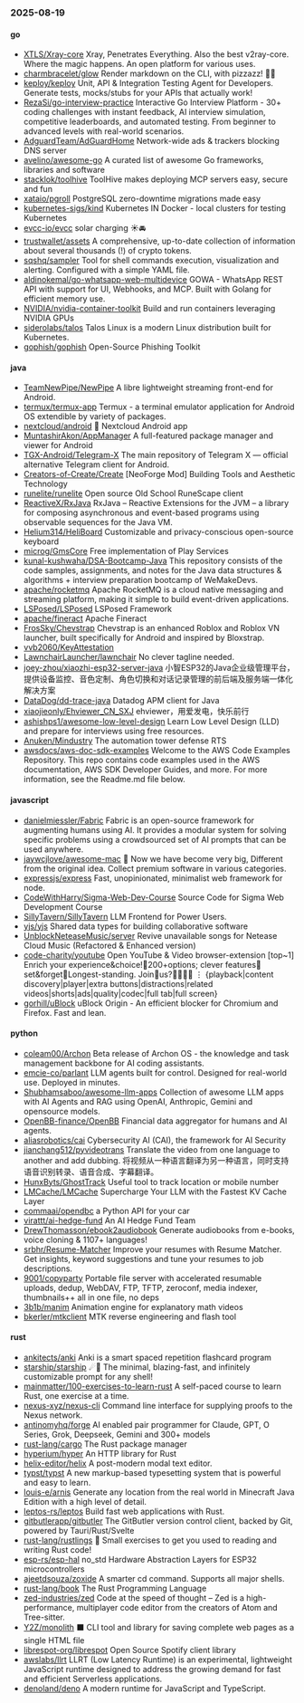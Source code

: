 ### 2025-08-19

#### go
* [XTLS/Xray-core](https://github.com/XTLS/Xray-core) Xray, Penetrates Everything. Also the best v2ray-core. Where the magic happens. An open platform for various uses.
* [charmbracelet/glow](https://github.com/charmbracelet/glow) Render markdown on the CLI, with pizzazz! 💅🏻
* [keploy/keploy](https://github.com/keploy/keploy) Unit, API & Integration Testing Agent for Developers. Generate tests, mocks/stubs for your APIs that actually work!
* [RezaSi/go-interview-practice](https://github.com/RezaSi/go-interview-practice) Interactive Go Interview Platform - 30+ coding challenges with instant feedback, AI interview simulation, competitive leaderboards, and automated testing. From beginner to advanced levels with real-world scenarios.
* [AdguardTeam/AdGuardHome](https://github.com/AdguardTeam/AdGuardHome) Network-wide ads & trackers blocking DNS server
* [avelino/awesome-go](https://github.com/avelino/awesome-go) A curated list of awesome Go frameworks, libraries and software
* [stacklok/toolhive](https://github.com/stacklok/toolhive) ToolHive makes deploying MCP servers easy, secure and fun
* [xataio/pgroll](https://github.com/xataio/pgroll) PostgreSQL zero-downtime migrations made easy
* [kubernetes-sigs/kind](https://github.com/kubernetes-sigs/kind) Kubernetes IN Docker - local clusters for testing Kubernetes
* [evcc-io/evcc](https://github.com/evcc-io/evcc) solar charging ☀️🚘
* [trustwallet/assets](https://github.com/trustwallet/assets) A comprehensive, up-to-date collection of information about several thousands (!) of crypto tokens.
* [sqshq/sampler](https://github.com/sqshq/sampler) Tool for shell commands execution, visualization and alerting. Configured with a simple YAML file.
* [aldinokemal/go-whatsapp-web-multidevice](https://github.com/aldinokemal/go-whatsapp-web-multidevice) GOWA - WhatsApp REST API with support for UI, Webhooks, and MCP. Built with Golang for efficient memory use.
* [NVIDIA/nvidia-container-toolkit](https://github.com/NVIDIA/nvidia-container-toolkit) Build and run containers leveraging NVIDIA GPUs
* [siderolabs/talos](https://github.com/siderolabs/talos) Talos Linux is a modern Linux distribution built for Kubernetes.
* [gophish/gophish](https://github.com/gophish/gophish) Open-Source Phishing Toolkit

#### java
* [TeamNewPipe/NewPipe](https://github.com/TeamNewPipe/NewPipe) A libre lightweight streaming front-end for Android.
* [termux/termux-app](https://github.com/termux/termux-app) Termux - a terminal emulator application for Android OS extendible by variety of packages.
* [nextcloud/android](https://github.com/nextcloud/android) 📱 Nextcloud Android app
* [MuntashirAkon/AppManager](https://github.com/MuntashirAkon/AppManager) A full-featured package manager and viewer for Android
* [TGX-Android/Telegram-X](https://github.com/TGX-Android/Telegram-X) The main repository of Telegram X — official alternative Telegram client for Android.
* [Creators-of-Create/Create](https://github.com/Creators-of-Create/Create) [NeoForge Mod] Building Tools and Aesthetic Technology
* [runelite/runelite](https://github.com/runelite/runelite) Open source Old School RuneScape client
* [ReactiveX/RxJava](https://github.com/ReactiveX/RxJava) RxJava – Reactive Extensions for the JVM – a library for composing asynchronous and event-based programs using observable sequences for the Java VM.
* [Helium314/HeliBoard](https://github.com/Helium314/HeliBoard) Customizable and privacy-conscious open-source keyboard
* [microg/GmsCore](https://github.com/microg/GmsCore) Free implementation of Play Services
* [kunal-kushwaha/DSA-Bootcamp-Java](https://github.com/kunal-kushwaha/DSA-Bootcamp-Java) This repository consists of the code samples, assignments, and notes for the Java data structures & algorithms + interview preparation bootcamp of WeMakeDevs.
* [apache/rocketmq](https://github.com/apache/rocketmq) Apache RocketMQ is a cloud native messaging and streaming platform, making it simple to build event-driven applications.
* [LSPosed/LSPosed](https://github.com/LSPosed/LSPosed) LSPosed Framework
* [apache/fineract](https://github.com/apache/fineract) Apache Fineract
* [FrosSky/Chevstrap](https://github.com/FrosSky/Chevstrap) Chevstrap is an enhanced Roblox and Roblox VN launcher, built specifically for Android and inspired by Bloxstrap.
* [vvb2060/KeyAttestation](https://github.com/vvb2060/KeyAttestation)
* [LawnchairLauncher/lawnchair](https://github.com/LawnchairLauncher/lawnchair) No clever tagline needed.
* [joey-zhou/xiaozhi-esp32-server-java](https://github.com/joey-zhou/xiaozhi-esp32-server-java) 小智ESP32的Java企业级管理平台，提供设备监控、音色定制、角色切换和对话记录管理的前后端及服务端一体化解决方案
* [DataDog/dd-trace-java](https://github.com/DataDog/dd-trace-java) Datadog APM client for Java
* [xiaojieonly/Ehviewer_CN_SXJ](https://github.com/xiaojieonly/Ehviewer_CN_SXJ) ehviewer，用爱发电，快乐前行
* [ashishps1/awesome-low-level-design](https://github.com/ashishps1/awesome-low-level-design) Learn Low Level Design (LLD) and prepare for interviews using free resources.
* [Anuken/Mindustry](https://github.com/Anuken/Mindustry) The automation tower defense RTS
* [awsdocs/aws-doc-sdk-examples](https://github.com/awsdocs/aws-doc-sdk-examples) Welcome to the AWS Code Examples Repository. This repo contains code examples used in the AWS documentation, AWS SDK Developer Guides, and more. For more information, see the Readme.md file below.

#### javascript
* [danielmiessler/Fabric](https://github.com/danielmiessler/Fabric) Fabric is an open-source framework for augmenting humans using AI. It provides a modular system for solving specific problems using a crowdsourced set of AI prompts that can be used anywhere.
* [jaywcjlove/awesome-mac](https://github.com/jaywcjlove/awesome-mac)  Now we have become very big, Different from the original idea. Collect premium software in various categories.
* [expressjs/express](https://github.com/expressjs/express) Fast, unopinionated, minimalist web framework for node.
* [CodeWithHarry/Sigma-Web-Dev-Course](https://github.com/CodeWithHarry/Sigma-Web-Dev-Course) Source Code for Sigma Web Development Course
* [SillyTavern/SillyTavern](https://github.com/SillyTavern/SillyTavern) LLM Frontend for Power Users.
* [yjs/yjs](https://github.com/yjs/yjs) Shared data types for building collaborative software
* [UnblockNeteaseMusic/server](https://github.com/UnblockNeteaseMusic/server) Revive unavailable songs for Netease Cloud Music (Refactored & Enhanced version)
* [code-charity/youtube](https://github.com/code-charity/youtube) Open YouTube & Video browser-extension [top~1] Enrich your experience&choice!🧰200+options; clever features📌set&forget📌Longest-standing. Join🧩us?👨‍👩‍👧‍👧 ⋮ {playback|content discovery|player|extra buttons|distractions|related videos|shorts|ads|quality|codec|full tab|full screen}
* [gorhill/uBlock](https://github.com/gorhill/uBlock) uBlock Origin - An efficient blocker for Chromium and Firefox. Fast and lean.

#### python
* [coleam00/Archon](https://github.com/coleam00/Archon) Beta release of Archon OS - the knowledge and task management backbone for AI coding assistants.
* [emcie-co/parlant](https://github.com/emcie-co/parlant) LLM agents built for control. Designed for real-world use. Deployed in minutes.
* [Shubhamsaboo/awesome-llm-apps](https://github.com/Shubhamsaboo/awesome-llm-apps) Collection of awesome LLM apps with AI Agents and RAG using OpenAI, Anthropic, Gemini and opensource models.
* [OpenBB-finance/OpenBB](https://github.com/OpenBB-finance/OpenBB) Financial data aggregator for humans and AI agents.
* [aliasrobotics/cai](https://github.com/aliasrobotics/cai) Cybersecurity AI (CAI), the framework for AI Security
* [jianchang512/pyvideotrans](https://github.com/jianchang512/pyvideotrans) Translate the video from one language to another and add dubbing. 将视频从一种语言翻译为另一种语言，同时支持语音识别转录、语音合成、字幕翻译。
* [HunxByts/GhostTrack](https://github.com/HunxByts/GhostTrack) Useful tool to track location or mobile number
* [LMCache/LMCache](https://github.com/LMCache/LMCache) Supercharge Your LLM with the Fastest KV Cache Layer
* [commaai/opendbc](https://github.com/commaai/opendbc) a Python API for your car
* [virattt/ai-hedge-fund](https://github.com/virattt/ai-hedge-fund) An AI Hedge Fund Team
* [DrewThomasson/ebook2audiobook](https://github.com/DrewThomasson/ebook2audiobook) Generate audiobooks from e-books, voice cloning & 1107+ languages!
* [srbhr/Resume-Matcher](https://github.com/srbhr/Resume-Matcher) Improve your resumes with Resume Matcher. Get insights, keyword suggestions and tune your resumes to job descriptions.
* [9001/copyparty](https://github.com/9001/copyparty) Portable file server with accelerated resumable uploads, dedup, WebDAV, FTP, TFTP, zeroconf, media indexer, thumbnails++ all in one file, no deps
* [3b1b/manim](https://github.com/3b1b/manim) Animation engine for explanatory math videos
* [bkerler/mtkclient](https://github.com/bkerler/mtkclient) MTK reverse engineering and flash tool

#### rust
* [ankitects/anki](https://github.com/ankitects/anki) Anki is a smart spaced repetition flashcard program
* [starship/starship](https://github.com/starship/starship) ☄🌌️ The minimal, blazing-fast, and infinitely customizable prompt for any shell!
* [mainmatter/100-exercises-to-learn-rust](https://github.com/mainmatter/100-exercises-to-learn-rust) A self-paced course to learn Rust, one exercise at a time.
* [nexus-xyz/nexus-cli](https://github.com/nexus-xyz/nexus-cli) Command line interface for supplying proofs to the Nexus network.
* [antinomyhq/forge](https://github.com/antinomyhq/forge) AI enabled pair programmer for Claude, GPT, O Series, Grok, Deepseek, Gemini and 300+ models
* [rust-lang/cargo](https://github.com/rust-lang/cargo) The Rust package manager
* [hyperium/hyper](https://github.com/hyperium/hyper) An HTTP library for Rust
* [helix-editor/helix](https://github.com/helix-editor/helix) A post-modern modal text editor.
* [typst/typst](https://github.com/typst/typst) A new markup-based typesetting system that is powerful and easy to learn.
* [louis-e/arnis](https://github.com/louis-e/arnis) Generate any location from the real world in Minecraft Java Edition with a high level of detail.
* [leptos-rs/leptos](https://github.com/leptos-rs/leptos) Build fast web applications with Rust.
* [gitbutlerapp/gitbutler](https://github.com/gitbutlerapp/gitbutler) The GitButler version control client, backed by Git, powered by Tauri/Rust/Svelte
* [rust-lang/rustlings](https://github.com/rust-lang/rustlings) 🦀 Small exercises to get you used to reading and writing Rust code!
* [esp-rs/esp-hal](https://github.com/esp-rs/esp-hal) no_std Hardware Abstraction Layers for ESP32 microcontrollers
* [ajeetdsouza/zoxide](https://github.com/ajeetdsouza/zoxide) A smarter cd command. Supports all major shells.
* [rust-lang/book](https://github.com/rust-lang/book) The Rust Programming Language
* [zed-industries/zed](https://github.com/zed-industries/zed) Code at the speed of thought – Zed is a high-performance, multiplayer code editor from the creators of Atom and Tree-sitter.
* [Y2Z/monolith](https://github.com/Y2Z/monolith) ⬛️ CLI tool and library for saving complete web pages as a single HTML file
* [librespot-org/librespot](https://github.com/librespot-org/librespot) Open Source Spotify client library
* [awslabs/llrt](https://github.com/awslabs/llrt) LLRT (Low Latency Runtime) is an experimental, lightweight JavaScript runtime designed to address the growing demand for fast and efficient Serverless applications.
* [denoland/deno](https://github.com/denoland/deno) A modern runtime for JavaScript and TypeScript.
